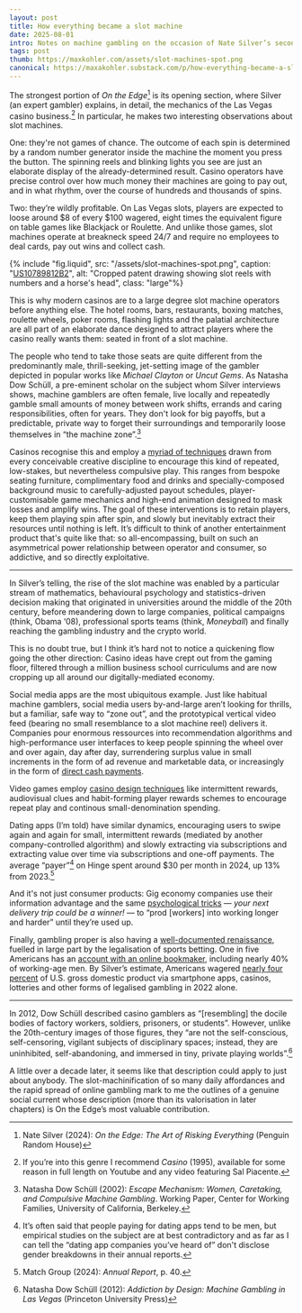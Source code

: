 ```yaml
---
layout: post
title: How everything became a slot machine
date: 2025-08-01
intro: Notes on machine gambling on the occasion of Nate Silver’s second book coming out in paperback
tags: post
thumb: https://maxkohler.com/assets/slot-machines-spot.png
canonical: https://maxakohler.substack.com/p/how-everything-became-a-slot-machine
---
```


The strongest portion of _On the Edge_[^1] is its opening section, where Silver (an expert gambler) explains, in detail, the mechanics of the Las Vegas casino business.[^2] In particular, he makes two interesting observations about slot machines.

One: they're not games of chance. The outcome of each spin is determined by a random number generator inside the machine the moment you press the button. The spinning reels and blinking lights you see are just an elaborate display of the already-determined result. Casino operators have precise control over how much money their machines are going to pay out, and in what rhythm, over the course of hundreds and thousands of spins.

Two: they’re wildly profitable. On Las Vegas slots, players are expected to loose around $8 of every $100 wagered, eight times the equivalent figure on table games like Blackjack or Roulette. And unlike those games, slot machines operate at breakneck speed 24/7 and require no employees to deal cards, pay out wins and collect cash.

{% include "fig.liquid", src: "/assets/slot-machines-spot.png", caption: "[US10789812B2](https://patents.google.com/patent/US10789812B2/)", alt: "Cropped patent drawing showing slot reels with numbers and a horse's head", class: "large"%}

This is why modern casinos are to a large degree slot machine operators before anything else. The hotel rooms, bars, restaurants, boxing matches, roulette wheels, poker rooms, flashing lights and the palatial architecture are all part of an elaborate dance designed to attract players where the casino really wants them: seated in front of a slot machine.

The people who tend to take those seats are quite different from the predominantly male, thrill-seeking, jet-setting image of the gambler depicted in popular works like _Michael Clayton_ or _Uncut Gems_. As Natasha Dow Schüll, a pre-eminent scholar on the subject whom Silver interviews shows, machine gamblers are often female, live locally and repeatedly gamble small amounts of money between work shifts, errands and caring responsibilities, often for years. They don't look for big payoffs, but a predictable, private way to forget their surroundings and temporarily loose themselves in “the machine zone”.[^3]

Casinos recognise this and employ a [myriad of techniques](https://www.theatlantic.com/magazine/archive/2005/12/sit-and-spin/304392/) drawn from every conceivable creative discipline to encourage this kind of repeated, low-stakes, but nevertheless compulsive play. This ranges from bespoke seating furniture, complimentary food and drinks and specially-composed background music to carefully-adjusted payout schedules, player-customisable game mechanics and high-end animation designed to mask losses and amplify wins. The goal of these interventions is to retain players, keep them playing spin after spin, and slowly but inevitably extract their resources until nothing is left. It’s difficult to think of another entertainment product that's quite like that: so all-encompassing, built on such an asymmetrical power relationship between operator and consumer, so addictive, and so directly exploitative.

---

In Silver’s telling, the rise of the slot machine was enabled by a particular stream of mathematics, behavioural psychology and statistics-driven decision making that originated in universities around the middle of the 20th century, before meandering down to large companies, political campaigns (think, Obama ‘08), professional sports teams (think, _Moneyball_) and finally reaching the gambling industry and the crypto world.

This is no doubt true, but I think it’s hard not to notice a quickening flow going the other direction: Casino ideas have crept out from the gaming floor, filtered through a million business school curriculums and are now cropping up all around our digitally-mediated economy.

Social media apps are the most ubiquitous example. Just like habitual machine gamblers, social media users by-and-large aren’t looking for thrills, but a familiar, safe way to “zone out”, and the prototypical vertical video feed (bearing no small resemblance to a slot machine reel) delivers it. Companies pour enormous ressources into recommendation algorithms and high-performance user interfaces to keep people spinning the wheel over and over again, day after day, surrendering surplus value in small increments in the form of ad revenue and marketable data, or increasingly in the form of [direct cash payments](https://www.nytimes.com/2021/10/02/style/tiktok-shopping-viral-products.html).

Video games employ [casino design techniques](https://www.nytimes.com/2018/04/24/business/loot-boxes-video-games.html) like intermittent rewards, audiovisual clues and habit-forming player rewards schemes to encourage repeat play and continous small-denomination spending.

Dating apps (I’m told) have similar dynamics, encouraging users to swipe again and again for small, intermittent rewards (mediated by another company-controlled algorithm) and slowly extracting via subscriptions and extracting value over time via subscriptions and one-off payments. The average “payer”[^4] on Hinge spent around $30 per month in 2024, up 13% from 2023.[^5]

And it's not just consumer products: Gig economy companies use their information advantage and the same [psychological tricks](https://www.nytimes.com/interactive/2017/04/02/technology/uber-drivers-psychological-tricks.html) — _your next delivery trip could be a winner!_ — to “prod [workers] into working longer and harder” until they’re used up.

Finally, gambling proper is also having a [well-documented renaissance](https://www.nytimes.com/2025/02/08/opinion/sports-betting-addiction.html), fuelled in large part by the legalisation of sports betting. One in five Americans has an [account with an online bookmaker](https://www.sbu.edu/news/news-items/2024/02/05/st.-bonaventure-siena-research-survey-reveals-almost-1-in-5-americans-have-an-online-sports-betting-account), including nearly 40% of working-age men. By Silver’s estimate, Americans wagered [nearly four percent](https://www.nytimes.com/2024/08/21/opinion/online-betting-gambling.html) of U.S. gross domestic product via smartphone apps, casinos, lotteries and other forms of legalised gambling in 2022 alone.

---

In 2012, Dow Schüll described casino gamblers as “[resembling] the docile bodies of factory workers, soldiers, prisoners, or students”. However, unlike the 20th-century images of those figures, they “are not the self-conscious, self-censoring, vigilant subjects of disciplinary spaces; instead, they are uninhibited, self-abandoning, and immersed in tiny, private playing worlds”.[^6]

A little over a decade later, it seems like that description could apply to just about anybody. The slot-machinification of so many daily affordances and the rapid spread of online gambling mark to me the outlines of a genuine social current whose description (more than its valorisation in later chapters) is On the Edge’s most valuable contribution.

[^1]: Nate Silver (2024): _On the Edge: The Art of Risking Everything_ (Penguin Random House)
[^2]: If you’re into this genre I recommend _Casino_ (1995), available for some reason in full length on Youtube and any video featuring Sal Piacente.
[^3]: Natasha Dow Schüll (2002): _Escape Mechanism: Women, Caretaking, and Compulsive Machine Gambling_. Working Paper, Center for Working Families, University of California, Berkeley.
[^4]: It’s often said that people paying for dating apps tend to be men, but empirical studies on the subject are at best contradictory and as far as I can tell the “dating app companies you’ve heard of” don't disclose gender breakdowns in their annual reports.
[^5]: Match Group (2024): _Annual Report_, p. 40.
[^6]: Natasha Dow Schüll (2012): _Addiction by Design: Machine Gambling in Las Vegas_ (Princeton University Press)
